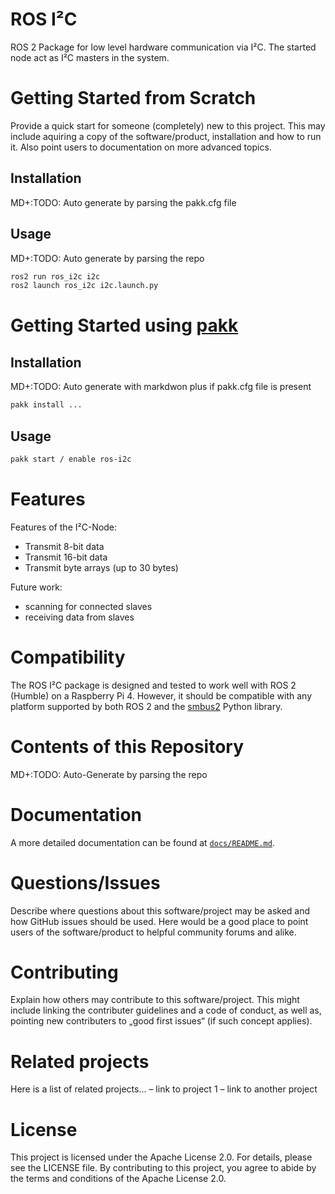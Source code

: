 # ROS I²C

ROS 2 Package for low level hardware communication via I²C.
The started node act as I²C masters in the system.

# Getting Started from Scratch 
Provide a quick start for someone (completely) new to this project. This may include aquiring a copy of the software/product, installation and how to run it. Also point users to documentation on more advanced topics.

## Installation 

MD+:TODO: Auto generate by parsing the pakk.cfg file

## Usage 

MD+:TODO: Auto generate by parsing the repo
```bash
ros2 run ros_i2c i2c
ros2 launch ros_i2c i2c.launch.py
```

# Getting Started using [pakk](https://github.com/iCampus-Wildau/pakk)

## Installation

MD+:TODO: Auto generate with markdwon plus if pakk.cfg file is present

```bash
pakk install ...
```

## Usage

```bash
pakk start / enable ros-i2c
```


# Features

Features of the I²C-Node:
- Transmit 8-bit data
- Transmit 16-bit data
- Transmit byte arrays (up to 30 bytes)

Future work:
- scanning for connected slaves
- receiving data from slaves

# Compatibility

The ROS I²C package is designed and tested to work well with ROS 2 (Humble) on a Raspberry Pi 4. However, it should be compatible with any platform supported by both ROS 2 and the [smbus2](https://github.com/kplindegaard/smbus2) Python library.

# Contents of this Repository

MD+:TODO: Auto-Generate by parsing the repo

# Documentation

A more detailed documentation can be found at [`docs/README.md`](docs/README.md).

# Questions/Issues
Describe where questions about this software/project may be asked and how GitHub issues should be used. Here would be a good place to point users of the software/product to helpful community forums and alike.

# Contributing
Explain how others may contribute to this software/project. This might include linking the contributer guidelines and a code of conduct, as well as, pointing new contributers to „good first issues“ (if such concept applies).

# Related projects
Here is a list of related projects...
–	link to project 1
–	link to another project

# License
This project is licensed under the Apache License 2.0. For details, please see the LICENSE file. By contributing to this project, you agree to abide by the terms and conditions of the Apache License 2.0.

